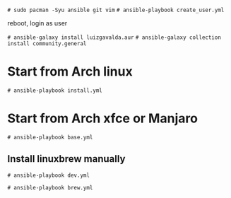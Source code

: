 `# sudo pacman -Syu ansible git vim`
`# ansible-playbook create_user.yml`

reboot, login as user

`# ansible-galaxy install luizgavalda.aur`
`# ansible-galaxy collection install community.general`

# Start from Arch linux

`# ansible-playbook install.yml`

# Start from Arch xfce or Manjaro

`# ansible-playbook base.yml`

## Install linuxbrew manually

`# ansible-playbook dev.yml`

`# ansible-playbook brew.yml`
